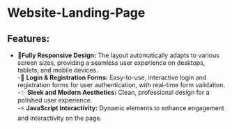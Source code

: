 # Website-Landing-Page

## Features:

- 📱**Fully Responsive Design:** The layout automatically adapts to various screen sizes, providing a seamless user experience on desktops, tablets, and mobile devices.<br/>
-🔑 **Login & Registration Forms:** Easy-to-use, interactive login and registration forms for user authentication, with real-time form validation.<br/>
-✨ **Sleek and Modern Aesthetics:** Clean, professional design for a polished user experience.<br/>
-⚡ **JavaScript Interactivity:** Dynamic elements to enhance engagement and interactivity on the page.<br/>
